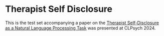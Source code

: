 # Therapist Self Disclosure
This is the test set accompanying a paper on the [Therapist Self-Disclosure as a Natural Language Processing Task](https://www.aclweb.org/anthology/2024.clpsych-1.12.pdf) was presented at CLPsych 2024.

